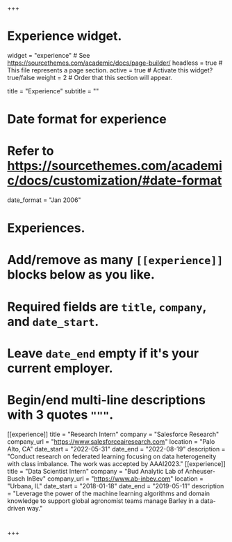 +++
# Experience widget.
widget = "experience"  # See https://sourcethemes.com/academic/docs/page-builder/
headless = true  # This file represents a page section.
active = true  # Activate this widget? true/false
weight = 2  # Order that this section will appear.

title = "Experience"
subtitle = ""

# Date format for experience
#   Refer to https://sourcethemes.com/academic/docs/customization/#date-format
date_format = "Jan 2006"

# Experiences.
#   Add/remove as many `[[experience]]` blocks below as you like.
#   Required fields are `title`, `company`, and `date_start`.
#   Leave `date_end` empty if it's your current employer.
#   Begin/end multi-line descriptions with 3 quotes `"""`.
[[experience]]
  title = "Research Intern"
  company = "Salesforce Research"
  company_url = "https://www.salesforceairesearch.com"
  location = "Palo Alto, CA"
  date_start = "2022-05-31"
  date_end = "2022-08-19"
  description = "Conduct research on federated learning focusing on data heterogeneity with class imbalance. The work was accepted by AAAI2023."
[[experience]]
  title = "Data Scientist Intern"
  company = "Bud Analytic Lab of Anheuser-Busch InBev"
  company_url = "https://www.ab-inbev.com"
  location = "Urbana, IL"
  date_start = "2018-01-18"
  date_end = "2019-05-11"
  description = "Leverage the power of the machine learning algorithms and domain knowledge to support global agronomist teams manage Barley in a data-driven way."
  # 
+++
